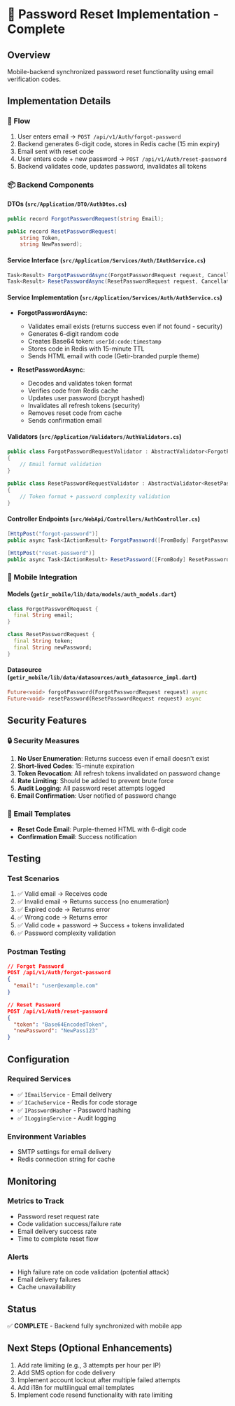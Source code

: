 # 🔐 Password Reset Implementation - Complete

## Overview
Mobile-backend synchronized password reset functionality using email verification codes.

## Implementation Details

### 🎯 Flow
1. User enters email → `POST /api/v1/Auth/forgot-password`
2. Backend generates 6-digit code, stores in Redis cache (15 min expiry)
3. Email sent with reset code
4. User enters code + new password → `POST /api/v1/Auth/reset-password`
5. Backend validates code, updates password, invalidates all tokens

### 📦 Backend Components

#### DTOs (`src/Application/DTO/AuthDtos.cs`)
```csharp
public record ForgotPasswordRequest(string Email);

public record ResetPasswordRequest(
    string Token,
    string NewPassword);
```

#### Service Interface (`src/Application/Services/Auth/IAuthService.cs`)
```csharp
Task<Result> ForgotPasswordAsync(ForgotPasswordRequest request, CancellationToken ct);
Task<Result> ResetPasswordAsync(ResetPasswordRequest request, CancellationToken ct);
```

#### Service Implementation (`src/Application/Services/Auth/AuthService.cs`)
- **ForgotPasswordAsync**:
  - Validates email exists (returns success even if not found - security)
  - Generates 6-digit random code
  - Creates Base64 token: `userId:code:timestamp`
  - Stores code in Redis with 15-minute TTL
  - Sends HTML email with code (Getir-branded purple theme)

- **ResetPasswordAsync**:
  - Decodes and validates token format
  - Verifies code from Redis cache
  - Updates user password (bcrypt hashed)
  - Invalidates all refresh tokens (security)
  - Removes reset code from cache
  - Sends confirmation email

#### Validators (`src/Application/Validators/AuthValidators.cs`)
```csharp
public class ForgotPasswordRequestValidator : AbstractValidator<ForgotPasswordRequest>
{
    // Email format validation
}

public class ResetPasswordRequestValidator : AbstractValidator<ResetPasswordRequest>
{
    // Token format + password complexity validation
}
```

#### Controller Endpoints (`src/WebApi/Controllers/AuthController.cs`)
```csharp
[HttpPost("forgot-password")]
public async Task<IActionResult> ForgotPassword([FromBody] ForgotPasswordRequest request)

[HttpPost("reset-password")]
public async Task<IActionResult> ResetPassword([FromBody] ResetPasswordRequest request)
```

### 📱 Mobile Integration

#### Models (`getir_mobile/lib/data/models/auth_models.dart`)
```dart
class ForgotPasswordRequest {
  final String email;
}

class ResetPasswordRequest {
  final String token;
  final String newPassword;
}
```

#### Datasource (`getir_mobile/lib/data/datasources/auth_datasource_impl.dart`)
```dart
Future<void> forgotPassword(ForgotPasswordRequest request) async
Future<void> resetPassword(ResetPasswordRequest request) async
```

## Security Features

### 🔒 Security Measures
1. **No User Enumeration**: Returns success even if email doesn't exist
2. **Short-lived Codes**: 15-minute expiration
3. **Token Revocation**: All refresh tokens invalidated on password change
4. **Rate Limiting**: Should be added to prevent brute force
5. **Audit Logging**: All password reset attempts logged
6. **Email Confirmation**: User notified of password change

### 🎨 Email Templates
- **Reset Code Email**: Purple-themed HTML with 6-digit code
- **Confirmation Email**: Success notification

## Testing

### Test Scenarios
1. ✅ Valid email → Receives code
2. ✅ Invalid email → Returns success (no enumeration)
3. ✅ Expired code → Returns error
4. ✅ Wrong code → Returns error
5. ✅ Valid code + password → Success + tokens invalidated
6. ✅ Password complexity validation

### Postman Testing
```json
// Forgot Password
POST /api/v1/Auth/forgot-password
{
  "email": "user@example.com"
}

// Reset Password
POST /api/v1/Auth/reset-password
{
  "token": "Base64EncodedToken",
  "newPassword": "NewPass123"
}
```

## Configuration

### Required Services
- ✅ `IEmailService` - Email delivery
- ✅ `ICacheService` - Redis for code storage
- ✅ `IPasswordHasher` - Password hashing
- ✅ `ILoggingService` - Audit logging

### Environment Variables
- SMTP settings for email delivery
- Redis connection string for cache

## Monitoring

### Metrics to Track
- Password reset request rate
- Code validation success/failure rate
- Email delivery success rate
- Time to complete reset flow

### Alerts
- High failure rate on code validation (potential attack)
- Email delivery failures
- Cache unavailability

## Status
✅ **COMPLETE** - Backend fully synchronized with mobile app

## Next Steps (Optional Enhancements)
1. Add rate limiting (e.g., 3 attempts per hour per IP)
2. Add SMS option for code delivery
3. Implement account lockout after multiple failed attempts
4. Add i18n for multilingual email templates
5. Implement code resend functionality with rate limiting

